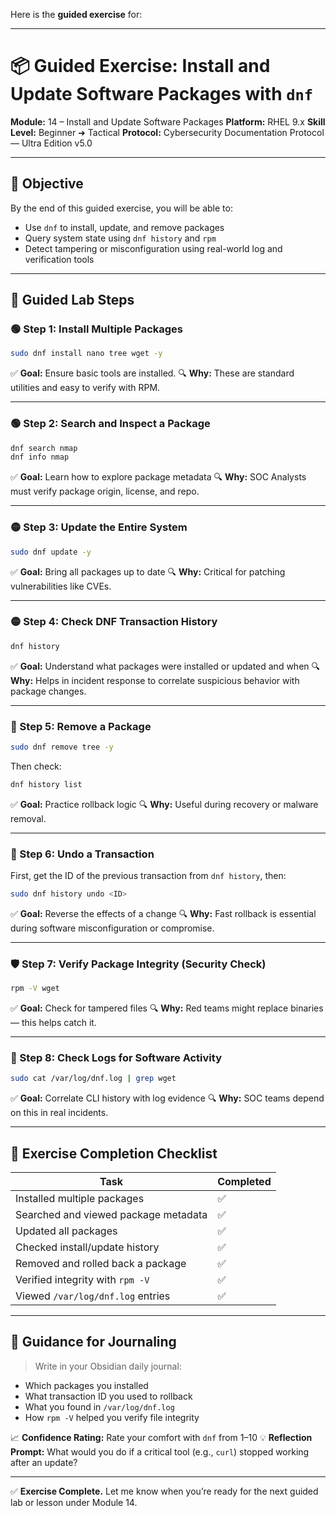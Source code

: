Here is the **guided exercise** for:

---

# 📦 Guided Exercise: Install and Update Software Packages with `dnf`

**Module:** 14 – Install and Update Software Packages
**Platform:** RHEL 9.x
**Skill Level:** Beginner ➜ Tactical
**Protocol:** Cybersecurity Documentation Protocol — Ultra Edition v5.0

---

## 🎯 Objective

By the end of this guided exercise, you will be able to:

* Use `dnf` to install, update, and remove packages
* Query system state using `dnf history` and `rpm`
* Detect tampering or misconfiguration using real-world log and verification tools

---

## 🧪 Guided Lab Steps

### 🟢 Step 1: Install Multiple Packages

```bash
sudo dnf install nano tree wget -y
```

✅ **Goal:** Ensure basic tools are installed.
🔍 **Why:** These are standard utilities and easy to verify with RPM.

---

### 🟢 Step 2: Search and Inspect a Package

```bash
dnf search nmap
dnf info nmap
```

✅ **Goal:** Learn how to explore package metadata
🔍 **Why:** SOC Analysts must verify package origin, license, and repo.

---

### 🟡 Step 3: Update the Entire System

```bash
sudo dnf update -y
```

✅ **Goal:** Bring all packages up to date
🔍 **Why:** Critical for patching vulnerabilities like CVEs.

---

### 🟡 Step 4: Check DNF Transaction History

```bash
dnf history
```

✅ **Goal:** Understand what packages were installed or updated and when
🔍 **Why:** Helps in incident response to correlate suspicious behavior with package changes.

---

### 🔴 Step 5: Remove a Package

```bash
sudo dnf remove tree -y
```

Then check:

```bash
dnf history list
```

✅ **Goal:** Practice rollback logic
🔍 **Why:** Useful during recovery or malware removal.

---

### 🔴 Step 6: Undo a Transaction

First, get the ID of the previous transaction from `dnf history`, then:

```bash
sudo dnf history undo <ID>
```

✅ **Goal:** Reverse the effects of a change
🔍 **Why:** Fast rollback is essential during software misconfiguration or compromise.

---

### 🛡️ Step 7: Verify Package Integrity (Security Check)

```bash
rpm -V wget
```

✅ **Goal:** Check for tampered files
🔍 **Why:** Red teams might replace binaries — this helps catch it.

---

### 📂 Step 8: Check Logs for Software Activity

```bash
sudo cat /var/log/dnf.log | grep wget
```

✅ **Goal:** Correlate CLI history with log evidence
🔍 **Why:** SOC teams depend on this in real incidents.

---

## 📌 Exercise Completion Checklist

| Task                                 | Completed |
| ------------------------------------ | --------- |
| Installed multiple packages          | ✅         |
| Searched and viewed package metadata | ✅         |
| Updated all packages                 | ✅         |
| Checked install/update history       | ✅         |
| Removed and rolled back a package    | ✅         |
| Verified integrity with `rpm -V`     | ✅         |
| Viewed `/var/log/dnf.log` entries    | ✅         |

---

## 🧭 Guidance for Journaling

> Write in your Obsidian daily journal:

* Which packages you installed
* What transaction ID you used to rollback
* What you found in `/var/log/dnf.log`
* How `rpm -V` helped you verify file integrity

📈 **Confidence Rating:** Rate your comfort with `dnf` from 1–10
💡 **Reflection Prompt:** What would you do if a critical tool (e.g., `curl`) stopped working after an update?

---

✅ **Exercise Complete.**
Let me know when you’re ready for the next guided lab or lesson under Module 14.
